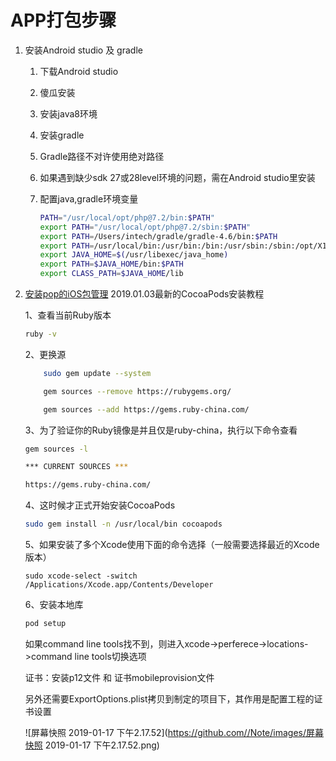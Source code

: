 # APP打包步骤 

1. 安装Android studio 及 gradle

   1. 下载Android studio

   2. 傻瓜安装

   3. 安装java8环境

   4. 安装gradle

   5. Gradle路径不对许使用绝对路径

   6. 如果遇到缺少sdk 27或28level环境的问题，需在Android studio里安装

   7. 配置java,gradle环境变量

       ```bash
      PATH="/usr/local/opt/php@7.2/bin:$PATH"
      export PATH="/usr/local/opt/php@7.2/sbin:$PATH"
      export PATH=/Users/intech/gradle/gradle-4.6/bin:$PATH
      export PATH=/usr/local/bin:/usr/bin:/bin:/usr/sbin:/sbin:/opt/X11/bin:/usr/local/ant/bin:/opt/reverse:$PATH
      export JAVA_HOME=$(/usr/libexec/java_home)
      export PATH=$JAVA_HOME/bin:$PATH
      export CLASS_PATH=$JAVA_HOME/lib
       ```

      

2. [安装pop的iOS包管理](https://www.jianshu.com/p/f43b5964f582)
    2019.01.03最新的CocoaPods安装教程

     1、查看当前Ruby版本

    ```bash
    ruby -v
    ```

    2、更换源

    ```bash
        sudo gem update --system
    
        gem sources --remove https://rubygems.org/
    
        gem sources --add https://gems.ruby-china.com/
    ```

    3、为了验证你的Ruby镜像是并且仅是ruby-china，执行以下命令查看

    ```sh
    gem sources -l
    
    *** CURRENT SOURCES ***
    
    https://gems.ruby-china.com/
    ```


    4、这时候才正式开始安装CocoaPods

    ```sh
    sudo gem install -n /usr/local/bin cocoapods
    ```


    5、如果安装了多个Xcode使用下面的命令选择（一般需要选择最近的Xcode版本）

    ```
    sudo xcode-select -switch /Applications/Xcode.app/Contents/Developer
    ```

    6、安装本地库

    ```sh
    pod setup
    ```


    如果command line tools找不到，则进入xcode->perferece->locations->command line tools切换选项


    证书：安装p12文件 和 证书mobileprovision文件


	另外还需要ExportOptions.plist拷贝到制定的项目下，其作用是配置工程的证书设置
	
	![屏幕快照 2019-01-17 下午2.17.52](https://github.com//Note/images/屏幕快照 2019-01-17 下午2.17.52.png)



​	
